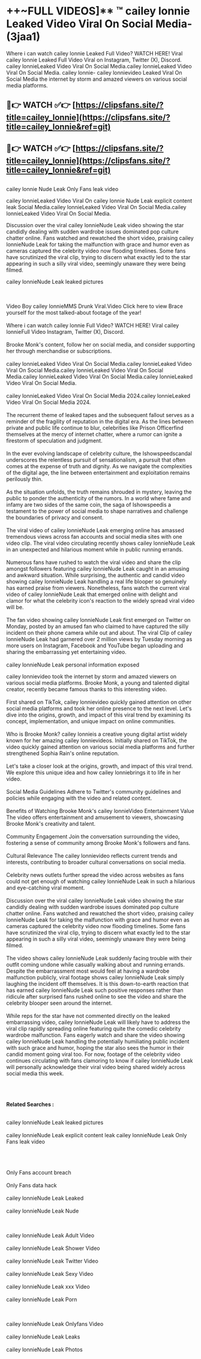 #  ++~FULL VIDEOS]** ™ cailey lonnie Leaked Video Viral On Social Media- (3jaa1)

Where i can watch cailey lonnie Leaked Full Video? WATCH HERE! Viral cailey lonnie Leaked Full Video Viral on Instagram, Twitter (X), Discord.
cailey lonnieLeaked Video Viral On Social Media.cailey lonnieLeaked Video Viral On Social Media.
cailey lonnie- cailey lonnievideo Leaked Viral On Social Media the internet by storm and amazed viewers on various social media platforms.



## 🔴👉 WATCH ✅👉 [https://clipsfans.site/?title=cailey_lonnie](https://clipsfans.site/?title=cailey_lonnie&ref=git)


## 🔴👉 WATCH ✅👉 [https://clipsfans.site/?title=cailey_lonnie](https://clipsfans.site/?title=cailey_lonnie&ref=git)
##


cailey lonnie Nude Leak Only Fans leak video 


cailey lonnieLeaked Video Viral On  cailey lonnie Nude Leak explicit content leak Social Media.cailey lonnieLeaked Video Viral On Social Media.cailey lonnieLeaked Video Viral On Social Media.



Discussion over the viral cailey lonnieNude Leak video showing the star candidly dealing with sudden wardrobe issues dominated pop culture chatter online. Fans watched and rewatched the short video, praising cailey lonnieNude Leak for taking the malfunction with grace and humor even as cameras captured the celebrity video now flooding timelines. Some fans have scrutinized the viral clip, trying to discern what exactly led to the star appearing in such a silly viral video, seemingly unaware they were being filmed.


cailey lonnieNude Leak leaked pictures


  <br>

  <br>
Video Boy cailey lonnieMMS Drunk Viral.Video Click here to view Brace yourself for the most talked-about footage of the year!
<br><br>
Where i can watch cailey lonnie Full Video? WATCH HERE! Viral cailey lonnieFull Video Instagram, Twitter (X), Discord.
<br><br>
Brooke Monk's content, follow her on social media, and consider supporting her through merchandise or subscriptions.
<br><br>
cailey lonnieLeaked Video Viral On Social Media.cailey lonnieLeaked Video Viral On Social Media.cailey lonnieLeaked Video Viral On Social Media.cailey lonnieLeaked Video Viral On Social Media.cailey lonnieLeaked Video Viral On Social Media.
<br><br>
cailey lonnieLeaked Video Viral On Social Media 2024.cailey lonnieLeaked Video Viral On Social Media 2024.
<br><br>
The recurrent theme of leaked tapes and the subsequent fallout serves as a reminder of the fragility of reputation in the digital era. As the lines between private and public life continue to blur, celebrities like Prison Officerfind themselves at the mercy of internet chatter, where a rumor can ignite a firestorm of speculation and judgment.
<br><br>
In the ever evolving landscape of celebrity culture, the Ishowspeedscandal underscores the relentless pursuit of sensationalism, a pursuit that often comes at the expense of truth and dignity. As we navigate the complexities of the digital age, the line between entertainment and exploitation remains perilously thin.
<br><br>
As the situation unfolds, the truth remains shrouded in mystery, leaving the public to ponder the authenticity of the rumors. In a world where fame and infamy are two sides of the same coin, the saga of Ishowspeedis a testament to the power of social media to shape narratives and challenge the boundaries of privacy and consent.
<br><br>
The viral video of cailey lonnieNude Leak emerging online has amassed tremendous views across fan accounts and social media sites with one video clip. The viral video circulating recently shows cailey lonnieNude Leak in an unexpected and hilarious moment while in public running errands.
<br><br>
Numerous fans have rushed to watch the viral video and share the clip amongst followers featuring cailey lonnieNude Leak caught in an amusing and awkward situation. While surprising, the authentic and candid video showing cailey lonnieNude Leak handling a real life blooper so genuinely has earned praise from viewers. Nonetheless, fans watch the current viral video of cailey lonnieNude Leak that emerged online with delight and clamor for what the celebrity icon's reaction to the widely spread viral video will be.
<br><br>
The fan video showing cailey lonnieNude Leak first emerged on Twitter on Monday, posted by an amused fan who claimed to have captured the silly incident on their phone camera while out and about. The viral Clip of cailey lonnieNude Leak had garnered over 2 million views by Tuesday morning as more users on Instagram, Facebook and YouTube began uploading and sharing the embarrassing yet entertaining video.
<br><br>
cailey lonnieNude Leak personal information exposed

cailey lonnievideo took the internet by storm and amazed viewers on various social media platforms. Brooke Monk, a young and talented digital creator, recently became famous thanks to this interesting video.
<br><br>
First shared on TikTok, cailey lonnievideo quickly gained attention on other social media platforms and took her online presence to the next level. Let's dive into the origins, growth, and impact of this viral trend by examining its concept, implementation, and unique impact on online communities.
<br><br>
Who is Brooke Monk? cailey lonnieis a creative young digital artist widely known for her amazing cailey lonnievideos. Initially shared on TikTok, the video quickly gained attention on various social media platforms and further strengthened Sophia Rain's online reputation.
<br><br>
Let's take a closer look at the origins, growth, and impact of this viral trend. We explore this unique idea and how cailey lonniebrings it to life in her video.
<br><br>
Social Media Guidelines Adhere to Twitter's community guidelines and policies while engaging with the video and related content.
<br><br>
Benefits of Watching Brooke Monk's cailey lonnieVideo Entertainment Value The video offers entertainment and amusement to viewers, showcasing Brooke Monk's creativity and talent.
<br><br>
Community Engagement Join the conversation surrounding the video, fostering a sense of community among Brooke Monk's followers and fans.
<br><br>
Cultural Relevance The cailey lonnievideo reflects current trends and interests, contributing to broader cultural conversations on social media.
<br><br>
Celebrity news outlets further spread the video across websites as fans could not get enough of watching cailey lonnieNude Leak in such a hilarious and eye-catching viral moment.
<br><br>
Discussion over the viral cailey lonnieNude Leak video showing the star candidly dealing with sudden wardrobe issues dominated pop culture chatter online. Fans watched and rewatched the short video, praising cailey lonnieNude Leak for taking the malfunction with grace and humor even as cameras captured the celebrity video now flooding timelines. Some fans have scrutinized the viral clip, trying to discern what exactly led to the star appearing in such a silly viral video, seemingly unaware they were being filmed.
<br><br>
The video shows cailey lonnieNude Leak suddenly facing trouble with their outfit coming undone while casually walking about and running errands. Despite the embarrassment most would feel at having a wardrobe malfunction publicly, viral footage shows cailey lonnieNude Leak simply laughing the incident off themselves. It is this down-to-earth reaction that has earned cailey lonnieNude Leak such positive responses rather than ridicule after surprised fans rushed online to see the video and share the celebrity blooper seen around the internet.
<br><br>
While reps for the star have not commented directly on the leaked embarrassing video, cailey lonnieNude Leak will likely have to address the viral clip rapidly spreading online featuring quite the comedic celebrity wardrobe malfunction. Fans eagerly watch and share the video showing cailey lonnieNude Leak handling the potentially humiliating public incident with such grace and humor, hoping the star also sees the humor in their candid moment going viral too. For now, footage of the celebrity video continues circulating with fans clamoring to know if cailey lonnieNude Leak will personally acknowledge their viral video being shared widely across social media this week.
<br><br>

<br><br>
<strong>Related Searches :</strong>
<br><br>

cailey lonnieNude Leak leaked pictures
<br><br>
cailey lonnieNude Leak explicit content leak
cailey lonnieNude Leak Only Fans leak video
<br><br>

<br><br>
Only Fans account breach
<br><br>
Only Fans data hack
<br><br>
cailey lonnieNude Leak Leaked
<br><br>
cailey lonnieNude Leak Nude

<br><br>
cailey lonnieNude Leak Adult Video
<br><br>
cailey lonnieNude Leak Shower Video
<br><br>
cailey lonnieNude Leak Twitter Video
<br><br>
cailey lonnieNude Leak Sexy Video
<br><br>
cailey lonnieNude Leak xxx Video
<br><br>
cailey lonnieNude Leak Porn

<br><br>
cailey lonnieNude Leak Onlyfans Video
<br><br>
cailey lonnieNude Leak Leaks
<br><br>
cailey lonnieNude Leak Photos